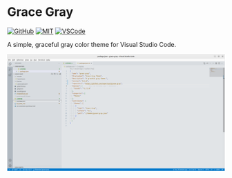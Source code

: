 # Grace Gray

[![GitHub](https://img.shields.io/badge/Github-Grace%20Gray-lightgray?logo=github&style=flat-square)](https://github.com/supertsy5/grace-gray)
[![MIT](https://img.shields.io/github/license/supertsy5/grace-gray?color=teal&style=flat-square)](https://github.com/supertsy5/grace-gray/blob/main/LICENSE)
[![VSCode](https://img.shields.io/badge/VSCode-^1.73-blue?style=flat-square&logo=visualstudiocode)](https://marketplace.visualstudio.com/items?itemName=SUPERTSY5.grace-gray)


A simple, graceful gray color theme for Visual Studio Code.

![Preview](./pic.png)